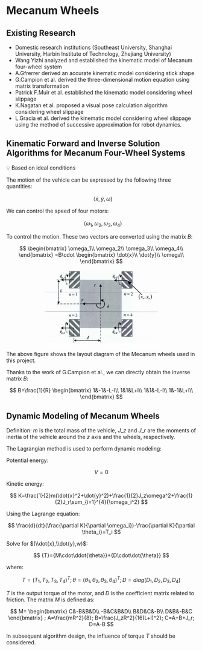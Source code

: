 Mecanum Wheels
==============

Existing Research
-----------------

*   Domestic research institutions (Southeast University, Shanghai University, Harbin Institute of Technology, Zhejiang University)
*   Wang Yizhi analyzed and established the kinematic model of Mecanum four-wheel system
*   A.Gfrerrer derived an accurate kinematic model considering stick shape
*   G.Campion et al. derived the three-dimensional motion equation using matrix transformation
*   Patrick F.Muir et al. established the kinematic model considering wheel slippage
*   K.Nagatan et al. proposed a visual pose calculation algorithm considering wheel slippage
*   L.Gracia et al. derived the kinematic model considering wheel slippage using the method of successive approximation for robot dynamics.

Kinematic Forward and Inverse Solution Algorithms for Mecanum Four-Wheel Systems
--------------------------------------------------------------------------------

<aside> 💡 Based on ideal conditions </aside>

The motion of the vehicle can be expressed by the following three quantities:

$$
（\dot{x},\dot{y},\omega)
$$

We can control the speed of four motors:

$$
（\omega_1,\omega_2,\omega_3,\omega_4)
$$

To control the motion.
These two vectors are converted using the matrix $B$:

$$
\begin{bmatrix}
\omega_1\\
\omega_2\\
\omega_3\\
\omega_4\\
\end{bmatrix}
=B\cdot
\begin{bmatrix}
\dot{x}\\
\dot{y}\\
\omega\\
\end{bmatrix}
$$

<p align="center">
  <img src="image/2.png" alt="Description of image" width="300px">
</p>

The above figure shows the layout diagram of the Mecanum wheels used in this project.

Thanks to the work of G.Campion et al., we can directly obtain the inverse matrix $B$:

$$
B=\frac{1}{R}
\begin{bmatrix}
1&-1&-L-l\\
1&1&L+l\\
1&1&-L-l\\
1&-1&L+l\\
\end{bmatrix}
$$

Dynamic Modeling of Mecanum Wheels
----------------------------------

Definition: $m$ is the total mass of the vehicle, $J\_z$ and $J\_r$ are the moments of inertia of the vehicle around the $z$ axis and the wheels, respectively.

The Lagrangian method is used to perform dynamic modeling:

Potential energy:

$$
V=0
$$

Kinetic energy:

$$
K=\frac{1}{2}m(\dot{x}^2+\dot{y}^2)+\frac{1}{2}J_z\omega^2+\frac{1}{2}J_r\sum_{i=1}^{4}{\omega_i^2}
$$

Using the Lagrange equation:

$$
\frac{d}{dt}(\frac{\partial K}{\partial \omega_i})-\frac{\partial K}{\partial \theta_i}=T_i
$$

Solve for $(\\dot{x},\\dot{y},w)$:

$$
{T}={M\cdot\ddot{\theta}}+{D\cdot\dot{\theta}}
$$

where:

$$
T=(T_1,T_2,T_3,T_4)^T;
\theta=(\theta_1,\theta_2,\theta_3,\theta_4)^T;
D=diag(D_1,D_2,D_3,D_4)
$$

$T$ is the output torque of the motor, and $D$ is the coefficient matrix related to friction. The matrix $M$ is defined as:


$$
M=
\begin{bmatrix}
C&-B&B&D\\
-B&C&B&D\\
B&D&C&-B\\
D&B&-B&C 
\end{bmatrix}
;
A=\frac{mR^2}{8};
B=\frac{J_zR^2}{16(L+l)^2};
C=A+B+J_r;
D=A-B
$$

In subsequent algorithm design, the influence of torque $T$ should be considered.

